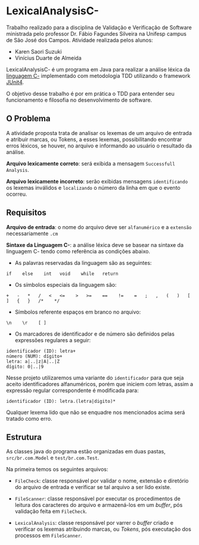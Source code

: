# LexicalAnalysisC-

Trabalho realizado para a disciplina de Validação e Verificação de Software ministrada pelo professor Dr. Fábio Fagundes Silveira na Unifesp campus de São José dos Campos. Atividade realizada pelos alunos:

  - Karen Saori Suzuki
  - Vinícius Duarte de Almeida

LexicalAnalysisC- é um programa em Java para realizar a análise léxica da [linguagem C-](http://www.cs.dartmouth.edu/~cs57/Project/C-%20Spec.pdf) implementado com metodologia TDD utilizando o framework [JUnit4](http://junit.org/).

O objetivo desse trabalho é por em prática o TDD para entender seu funcionamento e filosofia no desenvolvimento de software.

## O Problema

A atividade proposta trata de analisar os lexemas de um arquivo de entrada e atribuir marcas, ou Tokens, a esses lexemas, possibilitando encontrar erros léxicos, se houver, no arquivo e informando ao usuário o resultado da análise.

**Arquivo lexicamente correto**: será exibida a mensagem `Successfull Analysis`.

**Arquivo lexicamente incorreto**: serão exibidas mensagens `identificando` os lexemas inválidos
e `localizando` o número da linha em que o evento ocorreu.

## Requisitos

**Arquivo de entrada**: o nome do arquivo deve ser `alfanumérico` e a `extensão` necessariamente `.cm`

**Sintaxe da Linguagem C-**: a análise léxica deve se basear na sintaxe da linguagem C- tendo como 
referência as condições abaixo.

  - As palavras reservadas da linguagem são as seguintes:
  
```
if    else    int   void    while   return
```

  - Os símbolos especiais da linguagem são:
  
```
+   -   *   /   <   <=    >   >=    ==    !=    =   ;   ,   (   )   [   ]   {   }   /*    */
```

  - Símbolos referente espaços em branco no arquivo:
  
```
\n    \r    [ ]
```

  - Os marcadores de identificador e de número são definidos pelas expressões regulares a seguir:
   
```
identificador (ID): letra+
número (NUM): dígito+
letra: a|..|z|A|..|Z
dígito: 0|..|9
```

Nesse projeto utilizaremos uma variante do `identificador` para que seja aceito identificadores alfanuméricos, porém que iniciem com letras, assim a expressão regular correspondente é modificada para:

```
identificador (ID): letra.(letra|digito)*
```

Qualquer lexema lido que não se enquadre nos mencionados acima será tratado como erro.

## Estrutura

As classes java do programa estão organizadas em duas pastas, `src/br.com.Model` e `test/br.com.Test`.

Na primeira temos os seguintes arquivos:

- `FileCheck`: classe responsável por validar o nome, extensão e diretório do arquivo de entrada e verificar se 
  tal arquivo a ser lido existe.
  
- `FileScanner`: classe responsável por executar os procedimentos de leitura dos caracteres do arquivo
  e armazená-los em um *buffer*, pós validação feita em `FileCheck`.
  
- `LexicalAnalysis`: classe responsável por varrer o *buffer* criado e verificar os lexemas atribuindo marcas, ou *Tokens*, pós executação dos processos em `FileScanner`.
